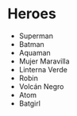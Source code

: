 # Heroes

* Superman
* Batman
* Aquaman
* Mujer Maravilla
* Linterna Verde
* Robin
* Volcán Negro
* Atom
* Batgirl
